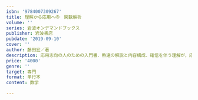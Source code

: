 ```yaml
---
isbn: '9784007309267'
title: 理解から応用への　関数解析
volume: ''
series: 岩波オンデマンドブックス
publisher: 岩波書店
pubdate: '2019-09-10'
cover: ''
author: 藤田宏／著
description: 応用志向の人のための入門書．熟達の解説と内容構成．確信を伴う理解が，応用力の獲得を保証する．
price: '4000'
genre: ''
target: 専門
format: 単行本
content: 数学

---
```

